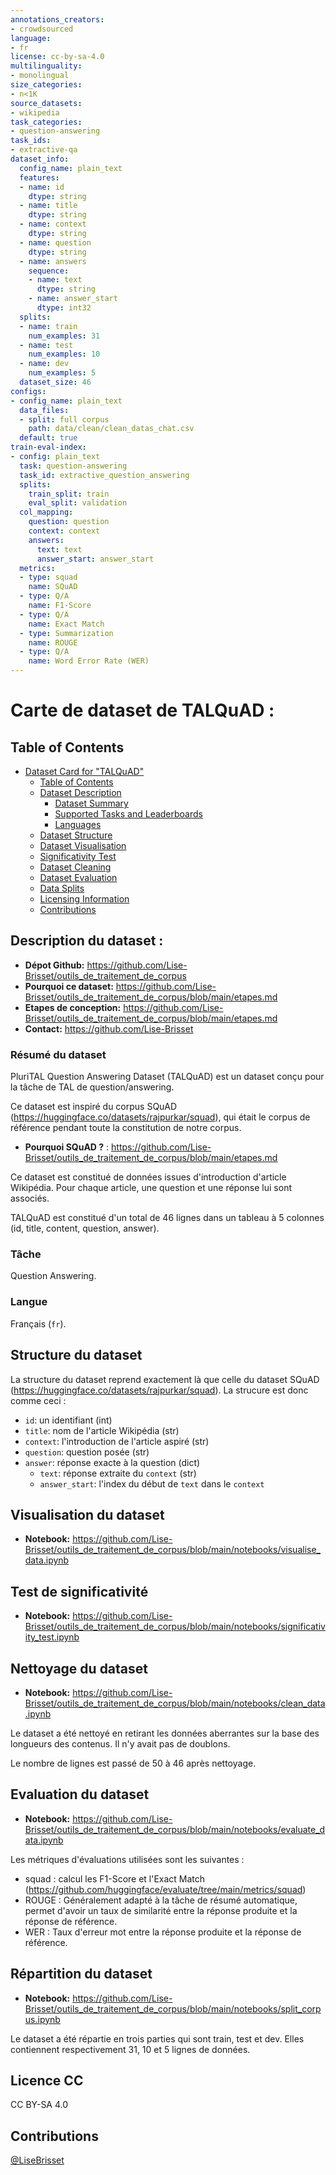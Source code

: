 ```yaml
---
annotations_creators:
- crowdsourced
language:
- fr
license: cc-by-sa-4.0
multilinguality:
- monolingual
size_categories:
- n<1K
source_datasets:
- wikipedia
task_categories:
- question-answering
task_ids:
- extractive-qa
dataset_info:
  config_name: plain_text
  features:
  - name: id
    dtype: string
  - name: title
    dtype: string
  - name: context
    dtype: string
  - name: question
    dtype: string
  - name: answers
    sequence:
    - name: text
      dtype: string
    - name: answer_start
      dtype: int32
  splits:
  - name: train
    num_examples: 31
  - name: test
    num_examples: 10
  - name: dev
    num_examples: 5
  dataset_size: 46
configs:
- config_name: plain_text
  data_files:
  - split: full corpus
    path: data/clean/clean_datas_chat.csv
  default: true
train-eval-index:
- config: plain_text
  task: question-answering
  task_id: extractive_question_answering
  splits:
    train_split: train
    eval_split: validation
  col_mapping:
    question: question
    context: context
    answers:
      text: text
      answer_start: answer_start
  metrics:
  - type: squad
    name: SQuAD
  - type: Q/A
    name: F1-Score
  - type: Q/A
    name: Exact Match
  - type: Summarization
    name: ROUGE
  - type: Q/A
    name: Word Error Rate (WER)
---
```


# Carte de dataset de TALQuAD : 

## Table of Contents
- [Dataset Card for "TALQuAD"](#carte-de-dataset-de-talquad)
  - [Table of Contents](#table-of-contents)
  - [Dataset Description](#description-du-dataset)
    - [Dataset Summary](#resume-du-dataset)
    - [Supported Tasks and Leaderboards](#tache)
    - [Languages](#langue)
  - [Dataset Structure](#structure-du-dataset)
  - [Dataset Visualisation](#visualisation-du-dataset)
  - [Significativity Test](#test-de-significativite)
  - [Dataset Cleaning](#nettoyage-du-dataset)
  - [Dataset Evaluation](#evaluation-du-dataset)
  - [Data Splits](#repartition-du-dataset)
  - [Licensing Information](#licence-cc)
  - [Contributions](#contributions)

## Description du dataset : 

- **Dépot Github:** https://github.com/Lise-Brisset/outils_de_traitement_de_corpus
- **Pourquoi ce dataset:** https://github.com/Lise-Brisset/outils_de_traitement_de_corpus/blob/main/etapes.md
- **Etapes de conception:** https://github.com/Lise-Brisset/outils_de_traitement_de_corpus/blob/main/etapes.md
- **Contact:** https://github.com/Lise-Brisset

### Résumé du dataset

PluriTAL Question Answering Dataset (TALQuAD) est un dataset conçu pour la tâche de TAL de question/answering. 

Ce dataset est inspiré du corpus SQuAD (https://huggingface.co/datasets/rajpurkar/squad), qui était le corpus de référence pendant toute la constitution de notre corpus.

- **Pourquoi SQuAD ?** : https://github.com/Lise-Brisset/outils_de_traitement_de_corpus/blob/main/etapes.md

Ce dataset est constitué de données issues d'introduction d'article Wikipédia. Pour chaque article, une question et une réponse lui sont associés.

TALQuAD est constitué d'un total de 46 lignes dans un tableau à 5 colonnes (id, title, content, question, answer).

### Tâche 

Question Answering.

### Langue

Français (`fr`).

## Structure du dataset

La structure du dataset reprend exactement là que celle du dataset SQuAD (https://huggingface.co/datasets/rajpurkar/squad). 
La strucure est donc comme ceci : 

- `id`: un identifiant (int)
- `title`: nom de l'article Wikipédia (str)
- `context`: l'introduction de l'article aspiré (str)
- `question`: question posée (str)
- `answer`: réponse exacte à la question (dict)
  - `text`: réponse extraite du `context` (str)
  - `answer_start`: l'index du début de `text` dans le `context`

## Visualisation du dataset

- **Notebook:** https://github.com/Lise-Brisset/outils_de_traitement_de_corpus/blob/main/notebooks/visualise_data.ipynb

## Test de significativité

- **Notebook:** https://github.com/Lise-Brisset/outils_de_traitement_de_corpus/blob/main/notebooks/significativity_test.ipynb

## Nettoyage du dataset

- **Notebook:** https://github.com/Lise-Brisset/outils_de_traitement_de_corpus/blob/main/notebooks/clean_data.ipynb

Le dataset a été nettoyé en retirant les données aberrantes sur la base des longueurs des contenus. Il n'y avait pas de doublons.

Le nombre de lignes est passé de 50 à 46 après nettoyage.

## Evaluation du dataset 

- **Notebook:** https://github.com/Lise-Brisset/outils_de_traitement_de_corpus/blob/main/notebooks/evaluate_data.ipynb

Les métriques d'évaluations utilisées sont les suivantes : 
- squad : calcul les F1-Score et l'Exact Match (https://github.com/huggingface/evaluate/tree/main/metrics/squad)
- ROUGE : Généralement adapté à la tâche de résumé automatique, permet d'avoir un taux de similarité entre la réponse produite et la réponse de référence.
- WER : Taux d'erreur mot entre la réponse produite et la réponse de référence.

## Répartition du dataset

- **Notebook:** https://github.com/Lise-Brisset/outils_de_traitement_de_corpus/blob/main/notebooks/split_corpus.ipynb

Le dataset a été répartie en trois parties qui sont train, test et dev. Elles contiennent respectivement 31, 10 et 5 lignes de données.

## Licence CC 

CC BY-SA 4.0

## Contributions

[@LiseBrisset](https://github.com/Lise-Brisset)
